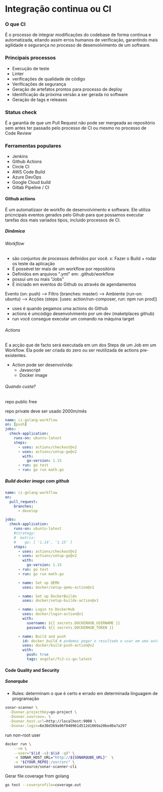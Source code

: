 # Integração continua ou CI

### O que CI

É o processo de integrar modificações do codebase de forma continua e automatizada, eitando assim erros humanos de verificação, garantindo mais agilidade e segurança no processo de desenvolvimento de um software.

### Principais processos

- Execução de teste
- Linter
- verificações de qualidade de código
- Verificações de segurança
- Geração de artefatos prontos para processo de deploy
- Identificação da próxima versão a ser gerada no software
- Geração de tags e releases

### Status check

É a garantia de que um Pull Request não pode ser mergeada ao repositório sem antes ter passado pelo processo de CI ou mesmo no processo de Code Review

### Ferramentas populares

- Jenkins
- Github Actions
- Circle CI
- AWS Code Build
- Azure DevOps
- Google Cloud build
- Gitlab Pipeline / CI

#### Github actions

É um automatizaor de workflo de desenvolvimento e software. Ele utiliza pricncipais eventos gerados pelo Gihub para que possamos executar tarefas dos mais variados tipos, incluido processos de CI.

##### Dinâmica

###### Workflow

- são conjuntos de processos definidos por você. x: Fazer o Build + rodar os teste da aplicação
- É possével ter mais de um workflow por repositório
- Definidos em arquivos ".yml" em: .github/workflow
- possui um ou mais "Jobs"
- É iniciado em eventos do Github ou através de agendamentos

Evento (on: push) --> Filtro (branches: master) --> Ambiente (run-on: ubuntu) --> Acções (steps: [uses: action/run-composer, run: npm run prod])

- uses é quando pegamos uma actions do Github
- actions é umcódigo desenvolvimento por um dev (maketplaces github)
- run você consegue executar um comando na máquina target

###### Actions

É a acção que de facto será executada em um dos Steps de um Job em um Workflow. Ela pode ser criada do zero ou ser reutilizada de actions pre-existentes.

- Action pode ser desenvolvida:
  - Javascript
  - Docker image

###### Quando custa?

repo public free

repo private deve ser usado 2000m/mês

```yml
name: ci-golang-workflow
on: [push]
jobs:
  check-application:
    runs-on: ubuntu-latest
    steps:
      - uses: actions/checkout@v2
      - uses: actions/setup-go@v2
        with:
          go-version: 1.15
      - run: go test
      - run: go run math.go
```

##### Build docker image com github

```yaml
name: ci-golang-workflow
on:
  pull_request:
    branches:
      - develop

jobs:
  check-application:
    runs-on: ubuntu-latest
    #strategy:
    #  matrix:
    #    go: [ '1.14', '1.15' ]
    steps:
      - uses: actions/checkout@v2
      - uses: actions/setup-go@v2
        with:
          go-version: 1.15
      - run: go test
      - run: go run math.go

      - name: Set up QEMU
        uses: docker/setup-qemu-action@v1

      - name: Set up DockerBuildx
        uses: docker/setup-buildx-action@v1

      - name: Login to DockerHub
        uses: docker/login-action@v1
        with:
          username: ${{ secrets.DOCKERHUB_USERNAME }}
          password: ${{ secrets.DOCKERHUB_TOKEN }}

      - name: Build and push
        id: docker_build # podemos pegar o resultado e usar em uma outra step usando id
        uses: docker/build-push-action@v2
        with:
          push: true
          tags: angolar/fc2-ci-go:latest
```

#### Code Quality and Security

##### Sonarqube

- Rules: determinam o que é certo e errado em determinada linguagem de programação

```bash
sonar-scanner \
  -Dsonar.projectKey=go-project \
  -Dsonar.sources=. \
  -Dsonar.host.url=http://localhost:9000 \
  -Dsonar.login=6e30d369a96f040961d512d1069a20bed0a7a297
```

run non-root user

```bash
docker run \
    --rm \
    --user="$(id -u):$(id -g)" \
    -e SONAR_HOST_URL="http://${SONARQUBE_URL}"  \
    -v "${YOUR_REPO}:/usr/src" \
    sonarsource/sonar-scanner-cli
```

Gerar file coverage from golang

```bash
go test --coverprofile=coverage.out
```
